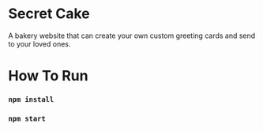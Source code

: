 # Secret Cake

A bakery website that can create your own custom greeting cards and send to your loved ones.

# How To Run

### `npm install`

### `npm start`
